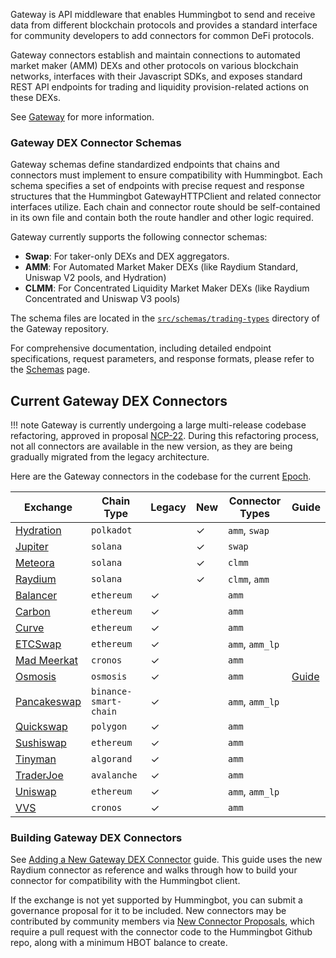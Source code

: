 Gateway is API middleware that enables Hummingbot to send and receive data from different blockchain protocols and provides a standard interface for community developers to add connectors for common DeFi protocols.

Gateway connectors establish and maintain connections to automated market maker (AMM) DEXs and other protocols on various blockchain networks, interfaces with their Javascript SDKs, and exposes standard REST API endpoints for trading and liquidity provision-related actions on these DEXs.

See [Gateway](/gateway) for more information.

### Gateway DEX Connector Schemas

Gateway schemas define standardized endpoints that chains and connectors must implement to ensure compatibility with Hummingbot. Each schema specifies a set of endpoints with precise request and response structures that the Hummingbot GatewayHTTPClient and related connector interfaces utilize. Each chain and connector route should be self-contained in its own file and contain both the route handler and other logic required.

Gateway currently supports the following connector schemas:

* **Swap**: For taker-only DEXs and DEX aggregators.
* **AMM**: For Automated Market Maker DEXs (like Raydium Standard, Uniswap V2 pools, and Hydration)
* **CLMM**: For Concentrated Liquidity Market Maker DEXs (like Raydium Concentrated and Uniswap V3 pools)

The schema files are located in the [`src/schemas/trading-types`](https://github.com/hummingbot/gateway/tree/development/src/schemas/trading-types) directory of the Gateway repository.

For comprehensive documentation, including detailed endpoint specifications, request parameters, and response formats, please refer to the [Schemas](/gateway/schemas) page.

## Current Gateway DEX Connectors

!!! note
    Gateway is currently undergoing a large multi-release codebase refactoring, approved in proposal [NCP-22](https://snapshot.box/#/s:hbot-ncp.eth/proposal/0x5cc3540ee219787d5c842bc1ccdb11aab46203bb7f0be658b6b40858501a8e4c). During this refactoring process, not all connectors are available in the new version, as they are being gradually migrated from the legacy architecture.

Here are the Gateway connectors in the codebase for the current [Epoch](/governance/epochs/).

| Exchange | Chain Type | Legacy | New | Connector Types | Guide |
|----------|------------|--------|-----|----------------|-------|
| [Hydration](/exchanges/gateway/hydration) | `polkadot` | | ✓ | `amm`, `swap` | |
| [Jupiter](/exchanges/gateway/jupiter) | `solana` | | ✓ | `swap` | |
| [Meteora](/exchanges/gateway/meteora) | `solana` | | ✓ | `clmm` | |
| [Raydium](/exchanges/gateway/raydium) | `solana` | | ✓ | `clmm`, `amm` | |
| [Balancer](/exchanges/gateway/balancer) | `ethereum` | ✓ |  | `amm` | |
| [Carbon](/exchanges/gateway/carbon) | `ethereum` | ✓ |  | `amm` | |
| [Curve](/exchanges/gateway/curve) | `ethereum` | ✓ |  | `amm` | |
| [ETCSwap](/exchanges/gateway/etcSwap) | `ethereum` | ✓ |  | `amm`, `amm_lp` | |
| [Mad Meerkat](/exchanges/gateway/mad-meerkat) | `cronos` | ✓ |  | `amm` | |
| [Osmosis](/exchanges/gateway/osmosis) | `osmosis` | ✓ |  | `amm` | [Guide](/blog/using-osmosis-with-hummingbot/) |
| [Pancakeswap](/exchanges/gateway/pancakeswap) | `binance-smart-chain` | ✓ |  | `amm`, `amm_lp` | |
| [Quickswap](/exchanges/gateway/quickswap) | `polygon` | ✓ |  | `amm` | |
| [Sushiswap](/exchanges/gateway/sushiswap) | `ethereum` | ✓ |  | `amm` | |
| [Tinyman](/exchanges/gateway/tinyman) | `algorand` | ✓ |  | `amm` | |
| [TraderJoe](/exchanges/gateway/traderjoe) | `avalanche` | ✓ |  | `amm` | |
| [Uniswap](/exchanges/gateway/uniswap) | `ethereum` | ✓ | | `amm`, `amm_lp` | |
| [VVS](/exchanges/gateway/vvs) | `cronos` | ✓ |  | `amm` | |

### Building Gateway DEX Connectors

See [Adding a New Gateway DEX Connector](/gateway/new-connector/) guide. This guide uses the new Raydium connector as reference and walks through how to build your connector for compatibility with the Hummingbot client.

If the exchange is not yet supported by Hummingbot, you can submit a governance proposal for it to be included. New connectors may be contributed by community members via [New Connector Proposals](/governance/proposals), which require a pull request with the connector code to the Hummingbot Github repo, along with a minimum HBOT balance to create.
